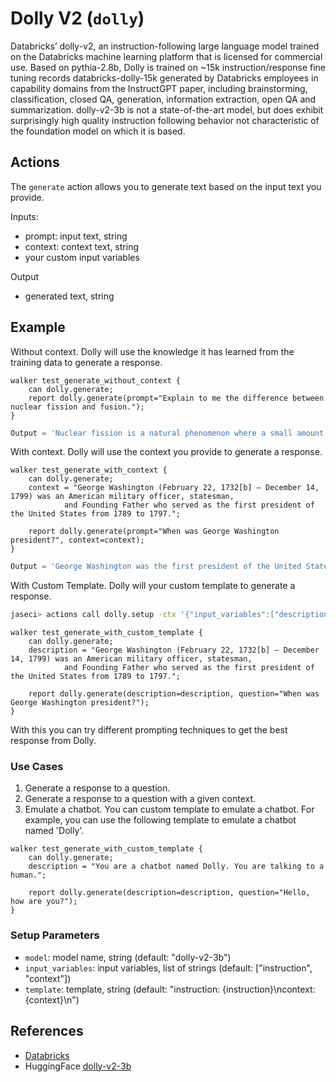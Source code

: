 # **Dolly V2 (`dolly`)**
Databricks’ dolly-v2, an instruction-following large language model trained on the Databricks machine learning platform that is licensed for commercial use. Based on pythia-2.8b, Dolly is trained on ~15k instruction/response fine tuning records databricks-dolly-15k generated by Databricks employees in capability domains from the InstructGPT paper, including brainstorming, classification, closed QA, generation, information extraction, open QA and summarization. dolly-v2-3b is not a state-of-the-art model, but does exhibit surprisingly high quality instruction following behavior not characteristic of the foundation model on which it is based.

## **Actions**
The `generate` action allows you to generate text based on the input text you provide.

Inputs:
- prompt: input text, string
- context: context text, string
- your custom input variables

Output
- generated text, string

## **Example**
Without context. Dolly will use the knowledge it has learned from the training data to generate a response.

```jac
walker test_generate_without_context {
    can dolly.generate;
    report dolly.generate(prompt="Explain to me the difference between nuclear fission and fusion.");
}
```
```python
Output = 'Nuclear fission is a natural phenomenon where a small amount ofUranium or another heavy metal undergoes spontaneous nuclear decay and breaks down into smaller pieces of Uranium. The fission is spontaneous because the Uranium nucleus has an even number of neutrons and so the number of fissile isotopes is even, and there is only one fissile isotope for each mass of Uranium.\n\nNuclear fusion, on the other hand, is a process by which two or more light atoms (typically hydrogen) chemically join to form a heavier one (typically deuterium or tritium) and produce heat and visible light. The fusion reaction is only possible when the two light atoms have an atomic mass ratio of 2:1 (i.e., deuterium and tritium) and therefore produces an even number of neutrons, which is an asymmetric nuclear reaction.\n\nThe splitting of an atom by a chain reaction at a uranium deposit at the Oak Ridge National Laboratory in Tennessee in 1942 is a famous example of nuclear fission. Fission (splitting) is the spontaneous breaking of the nuclear chemical bonds that hold together the giant atom of a uranium ore. This rare nuclear reaction occurs very, very quickly, on the order of 10−23'
```

With context. Dolly will use the context you provide to generate a response.
```jac
walker test_generate_with_context {
    can dolly.generate;
    context = "George Washington (February 22, 1732[b] – December 14, 1799) was an American military officer, statesman,
            and Founding Father who served as the first president of the United States from 1789 to 1797.";

    report dolly.generate(prompt="When was George Washington president?", context=context);
}
```

```python
Output = 'George Washington was the first president of the United States from 1789 to 1797.'
```

With Custom Template. Dolly will your custom template to generate a response.
```bash
jaseci> actions call dolly.setup -ctx '{"input_variables":["description", "question"], "template": "Description : {description}\nQuestion: {question}\nAnswer:"}'
```

```jac
walker test_generate_with_custom_template {
    can dolly.generate;
    description = "George Washington (February 22, 1732[b] – December 14, 1799) was an American military officer, statesman,
            and Founding Father who served as the first president of the United States from 1789 to 1797.";

    report dolly.generate(description=description, question="When was George Washington president?");
}
```
With this you can try different prompting techniques to get the best response from Dolly.

### Use Cases
1. Generate a response to a question.
2. Generate a response to a question with a given context.
3. Emulate a chatbot. You can custom template to emulate a chatbot. For example, you can use the following template to emulate a chatbot named 'Dolly'.


```jac
walker test_generate_with_custom_template {
    can dolly.generate;
    description = "You are a chatbot named Dolly. You are talking to a human.";

    report dolly.generate(description=description, question="Hello, how are you?");
}
```

### Setup Parameters
- `model`: model name, string (default: "dolly-v2-3b")
- `input_variables`: input variables, list of strings (default: ["instruction", "context"])
- `template`: template, string (default: "instruction: {instruction}\ncontext: {context}\n")

## **References**
- [Databricks](https://databricks.com/)
- HuggingFace [dolly-v2-3b](https://huggingface.co/databricks/dolly-v2-3b)